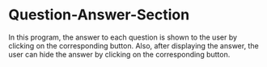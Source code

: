 # Question-Answer-Section
In this program, the answer to each question is shown to the user by clicking on the corresponding button. Also, after displaying the answer, the user can hide the answer by clicking on the corresponding button.

